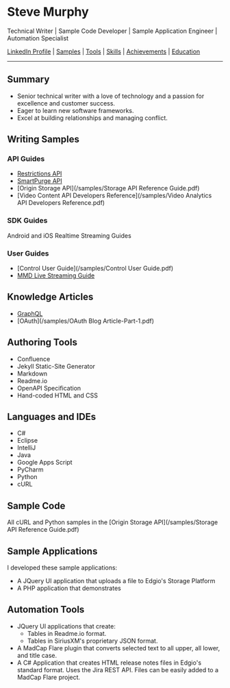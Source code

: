 # Steve Murphy
Technical Writer | Sample Code Developer | Sample Application Engineer | Automation Specialist

[LinkedIn Profile](https://www.linkedin.com/in/stevemurphy1/) | [Samples](#writing-samples) | [Tools](#documentation-tools) | [Skills](#core-skills) | [Achievements](#key-achievements) | [Education](#education)

---

## Summary

- Senior technical writer with a love of technology and a passion for excellence and customer success.
- Eager to learn new software frameworks.
- Excel at building relationships and managing conflict.

## Writing Samples

### API Guides

- [Restrictions API](/samples/API_Reference_Restrictions.pdf)
- [SmartPurge API](/samples/SmartPurge_REST_API_User_Guide.pdf)
- [Origin Storage API](/samples/Storage API Reference Guide.pdf)
- [Video Content API Developers Reference](/samples/Video Analytics API Developers Reference.pdf)

### SDK Guides

Android and iOS Realtime Streaming Guides

### User Guides

- [Control User Guide](/samples/Control User Guide.pdf)
- [MMD Live Streaming Guide](/samples/MMD_Live_Streaming_Guide_v3.0.pdf)

## Knowledge Articles

- [GraphQL](/samples/GraphQL.pdf)
- [OAuth](/samples/OAuth Blog Article-Part-1.pdf)


## Authoring Tools

- Confluence
- Jekyll Static-Site Generator
- Markdown
- Readme.io
- OpenAPI Specification
- Hand-coded HTML and CSS


## Languages and IDEs
- C#
- Eclipse
- IntelliJ
- Java
- Google Apps Script
- PyCharm
- Python
- cURL

## Sample Code

All cURL and Python samples in the [Origin Storage API](/samples/Storage API Reference Guide.pdf)

## Sample Applications

I developed these sample applications:
- A JQuery UI application that uploads a file to Edgio's Storage Platform
- A PHP application that demonstrates 

## Automation Tools
- JQuery UI applications that create:
  - Tables in Readme.io format.
  - Tables in SiriusXM's proprietary JSON format.
- A MadCap Flare plugin that converts selected text to all upper, all  lower, and title case.
- A C# Application that creates HTML release notes files in Edgio's standard format. Uses the Jira REST API. Files can be easily added to a MadCap Flare project.